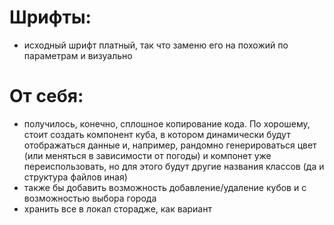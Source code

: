 # Шрифты:
   - исходный шрифт платный, так что заменю его на похожий по параметрам и визуально
# От себя:
   - получилось, конечно, сплошное копирование кода. По хорошему, стоит создать компонент куба, в котором динамически будут отображаться данные и, например, рандомно генерироваться цвет (или меняться в зависимости от погоды) и компонет уже переиспользовать, но для этого будут другие названия классов (да и структура файлов иная)
   - также бы добавить возможность добавление/удаление кубов и с возможностью выбора города 
   - хранить все в локал сторадже, как вариант 

